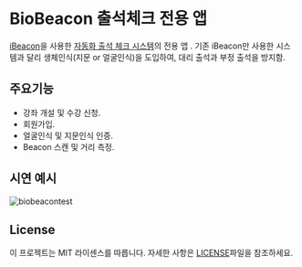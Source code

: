 ﻿#  BioBeacon 출석체크 전용 앱

 [iBeacon](https://ko.wikipedia.org/wiki/%EC%95%84%EC%9D%B4%EB%B9%84%EC%BD%98)을 사용한 [자동화 출석 체크 시스템](https://github.com/interruping/biobeacon)의 전용 앱 . 기존 iBeacon만 사용한 시스템과 달리 생체인식(지문 or 얼굴인식)을 도입하여, 대리 출석과 부정 출석을 방지함.

## 주요기능
- 강좌 개설 및 수강 신청.
- 회원가입.
- 얼굴인식 및 지문인식 인증.
- Beacon 스캔 및 거리 측정.

## 시연 예시
![biobeacontest](https://user-images.githubusercontent.com/29074678/50104888-873b9d80-026e-11e9-9277-37a95ab5ba7e.gif)

## License

이 프로젝트는 MIT 라이센스를 따릅니다. 자세한 사항은  [LICENSE](https://raw.githubusercontent.com/interruping/biobeacon-client-android/Develop/LICENSE.txt)파일을 참조하세요.

